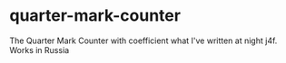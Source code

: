 # quarter-mark-counter
The Quarter Mark Counter with coefficient what I've written at night j4f. Works in Russia
